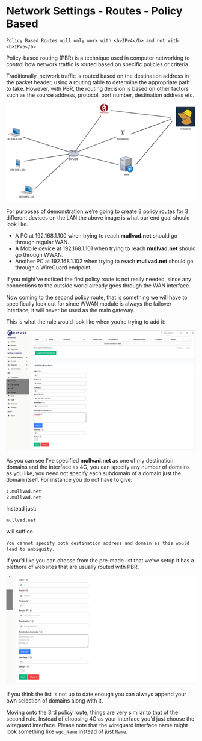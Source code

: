 # Network Settings - Routes - Policy Based

```admonish warn
Policy Based Routes will only work with <b>IPv4</b> and not with <b>IPv6</b>
```

Policy-based routing (PBR) is a technique used in computer networking to control how network traffic is routed based on specific policies or criteria.

Traditionally, network traffic is routed based on the destination address in the packet header, using a routing table to determine the appropriate path to take. However, with PBR, the routing decision is based on other factors such as the source address, protocol, port number, destination address etc.

<a data-fancybox data-src="./img/1.png" data-caption="Network Settings - Routes - Policy Based - Demo Topology">
  <img src="./img/1.png" />
</a>

For purposes of demonstration we’re going to create 3 policy routes for 3 different devices on the LAN the above image is what our end goal should look like.

* A PC at 192.168.1.100 when trying to reach <b>mullvad.net</b> should go through regular WAN.
* A Mobile device at 192.168.1.101 when trying to reach <b>mullvad.net</b> should go through WWAN.
* Another PC at 192.168.1.102 when trying to reach <b>mullvad.net</b> should go through a WireGuard endpoint.

If you might’ve noticed the first policy route is not really needed, since any connections to the outside world already goes through the WAN interface.

Now coming to the second policy route, that is something we will have to specifically look out for since WWAN module is always the failover interface, it will never be used as the main gateway.

This is what the rule would look like when you’re trying to add it:

<a data-fancybox data-src="./img/2.png" data-caption="Network Settings - Routes - Policy Based - Add">
  <img src="./img/2.png" />
</a>

As you can see I’ve specified <b>mullvad.net</b> as one of my destination domains and the interface as 4G, you can specify any number of domains as you like, you need not specify each subdomain of a domain just the domain itself. For instance you do not have to give: 

```
1.mullvad.net
2.mullvad.net
```

Instead just:

```
mullvad.net
```

will suffice.

```admonish warn
You cannot specify both destination address and domain as this would lead to ambiguity.
```

If you’d like you can choose from the pre-made list that we’ve setup it has a plethora of websites that are usually routed with PBR.

<a data-fancybox data-src="./img/3.gif" data-caption="Network Settings - Routes - Policy Based - Domain List">
  <img src="./img/3.gif" />
</a>

If you think the list is not up to date enough you can always append your own selection of domains along with it.

Moving onto the 3rd policy route, things are very similar to that of the second rule. Instead of choosing 4G as your interface you’d just choose the wireguard interface. Please note that the wireguard interface name might look something like `wgc_Name` instead of just `Name`.
